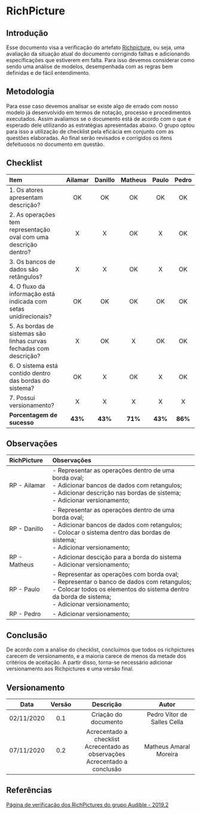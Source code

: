 # RichPicture

## Introdução

Esse documento visa a verificação do artefato [Richpicture](https://requisitos-de-software.github.io/2020.1-Mia-Ajuda/#/pages/preTraceability/RichPicture), ou seja, uma avaliação da situação atual do documento corrigindo falhas e adicionando especificações que estiverem em falta. Para isso devemos considerar como sendo uma análise de modelos, desempenhada com as regras bem definidas e de fácil entendimento.

## Metodologia

Para esse caso devemos analisar se existe algo de errado com nosso modelo já desenvolvido em termos de notação, processo e procedimentos executados. Assim avaliamos se o documento está de acordo com o que é esperado dele utilizando as estratégias apresentadas abaixo. O grupo optou para isso a utilização de checklist pela eficácia em conjunto com as questões elaboradas. Ao final serão revisados e corrigidos os itens defeituosos no documento em questão.

## Checklist

|Item|Ailamar|Danillo|Matheus|Paulo|Pedro|  
|:-|:-:|:-:|:-:|:-:|:-:|
|1. Os atores apresentam descrição?|OK|OK|OK|OK|OK|
|2. As operações tem representação oval com uma descrição dentro?|X|X|OK|X|OK|
|3. Os bancos de dados são retãngulos?|X|X|OK|X|OK|
|4. O fluxo da informação está indicada com setas unidirecionais?|OK|OK|OK|OK|OK|
|5. As bordas de sistemas são linhas curvas fechadas com descrição?|X|OK|X|OK|OK|
|6. O sistema está contido dentro das bordas do sistema?|OK|X|OK|X|OK|
|7. Possui versionamento?|X|X|X|X|X|
|**Porcentagem de sucesso**|**43%**|**43%**|**71%**|**43%**|**86%**|

## Observações

|RichPicture|Observações|
|:--|:-|
|RP - Ailamar|- Representar as operações dentro de uma borda oval;<br> - Adicionar bancos de dados com retangulos;<br> - Adicionar descrição nas bordas de sistema;<br> - Adicionar versionamento;|
|RP - Danillo|- Representar as operações dentro de uma borda oval;<br> - Adicionar bancos de dados com retangulos;<br> - Colocar o sistema dentro das bordas de sistema;<br> - Adicionar versionamento;|
|RP - Matheus|- Adicionar descição para a borda do sistema<br> - Adicionar versionamento;|
|RP - Paulo|- Representar as operações com borda oval;<br> - Representar o banco de dados com retangulos;<br> - Colocar todos os elementos do sistema dentro da borda de sistema;<br> - Adicionar versionamento;|
|RP - Pedro| - Adicionar versionamento;|

## Conclusão

De acordo com a análise do checklist, concluímos que todos os richpictures carecem de versionamento, e a maioria carece de menos da metade dos critérios de aceitação. A partir disso, torna-se necessário adicionar versionamento aos Richpictures e uma versão final.

## Versionamento

|Data|Versão|Descrição|Autor|
|:-:|:-:|:-:|:-:|
|02/11/2020|0.1|Criação do documento|Pedro Vítor de Salles Cella|
|07/11/2020|0.2|Acrecentado a checklist<br> Acrecentado as observações<br> Acrecentado a conclusão|Matheus Amaral Moreira|

## Referências

[Página de verificação dos RichPictures do grupo Audible - 2019.2](https://requisitos-de-software.github.io/2019.2-Audible/verificacao_richpicture/)
